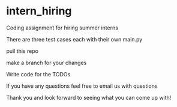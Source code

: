 # intern_hiring
Coding assignment for hiring summer interns

There are three test cases each with their own main.py

pull this repo

make a branch for your changes

Write code for the TODOs



If you have any questions feel free to email us with questions

Thank you and look forward to seeing what you can come up with!
